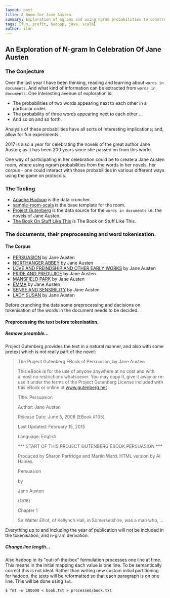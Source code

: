 ```yaml
---
layout: post
title: A Room for Jane Austen
summary: Exploration of ngrams and using ngram probabilities to construct sentences and paragraphs.
tags: [fun, profit, hadoop, java. scala]
author: ilan
---
```

## An Exploration of N-gram In Celebration Of Jane Austen
### The Conjecture
Over the last year I have been thinking, reading and learning about
`words in documents`. And what kind of information can be extracted
from `words in documents`. One interesting avenue of exploration is:
- The probabilities of two words appearing next to each other in a
particular order.
- The probability of three words appearing next to each other ...
- And so on and so forth.

Analysis of these probabilities have all sorts of interesting
implications; and, allow for fun experiments.

2017 is also a year for celebrating the novels of the great author
Jane Austen; as it has been 200 years since she passed on from this
world.

One way of participating in her celebration could be to create a Jane
Austen room, where using ngram probabilities from the words in her
novels, her corpus - one could interact with those probabilities in
various different ways using the game on protocols.

### The Tooling
- [Apache Hadoop](http://hadoop.apache.org/) is the data cruncher.
- [sample-room-scala](https://github.com/gameontext/sample-room-scala) is the base template for the room.
- [Project Gutenberg](https://www.gutenberg.org/) is the data source for the `words in documents` i.e. the novels of Jane Austen.
- [The Book On Stuff Like This](https://web.stanford.edu/~jurafsky/slp3/) is The Book on Stuff Like This.

### The documents, their preprocessing and word tokenisation.
#### The Corpus
- [PERSUASION](http://onlinebooks.library.upenn.edu/webbin/gutbook/lookup?num=105) by Jane Austen
- [NORTHANGER ABBEY](http://onlinebooks.library.upenn.edu/webbin/gutbook/lookup?num=121) by Jane Austen
- [LOVE AND FREINDSHIP AND OTHER EARLY WORKS](http://onlinebooks.library.upenn.edu/webbin/gutbook/lookup?num=1212) by Jane Austen
- [PRIDE AND PREDUJICE](http://onlinebooks.library.upenn.edu/webbin/gutbook/lookup?num=1342) by Jane Austen
- [MANSFIELD PARK](http://onlinebooks.library.upenn.edu/webbin/gutbook/lookup?num=141) by Jane Austen
- [EMMA](http://onlinebooks.library.upenn.edu/webbin/gutbook/lookup?num=158) by Jane Austen
- [SENSE AND SENSIBILITY](http://onlinebooks.library.upenn.edu/webbin/gutbook/lookup?num=161) by Jane Austen
- [LADY SUSAN](http://onlinebooks.library.upenn.edu/webbin/gutbook/lookup?num=946) by Jane Austen

Before crunching the data some preprocessing and decisions on tokenisation of the
words in the document needs to be decided.
#### Preprocessing the text before tokenisation.
##### Remove preamble...

Project Gutenberg provides the text in a natural manner, and also with some pretext which is not really part of the novel:


> The Project Gutenberg EBook of Persuasion, by Jane Austen
>
> This eBook is for the use of anyone anywhere at no cost and with
> almost no restrictions whatsoever.  You may copy it, give it away or
> re-use it under the terms of the Project Gutenberg License included
> with this eBook or online at www.gutenberg.net
>
> Title: Persuasion
>
> Author: Jane Austen
>
> Release Date: June 5, 2008 [EBook #105]
>
> Last Updated: February 15, 2015
>
> Language: English
>
> *** START OF THIS PROJECT GUTENBERG EBOOK PERSUASION ***
>
> Produced by Sharon Partridge and Martin Ward. HTML version
> by Al Haines.
>
> Persuasion
>
>
> by
>
> Jane Austen
>
> (1818)
>
>
> Chapter 1
>
>
> Sir Walter Elliot, of Kellynch Hall, in Somersetshire, was a man who,
...

Everything up to and including the year of publication will not be included in the tokenisation, and n-gram derivation.

##### Change line length...

Also hadoop in its "out-of-the-box" formulation processes one line at time. This means in the initial mapping each value is one line. To be semantically correct this is not ideal. Rather than writing new custom initial partitioning for hadoop, the texts will be reformatted so that each paragraph is on one line. This will be done using `fmt`.

```
$ fmt -w 100000 < book.txt > processed/book.txt
```
